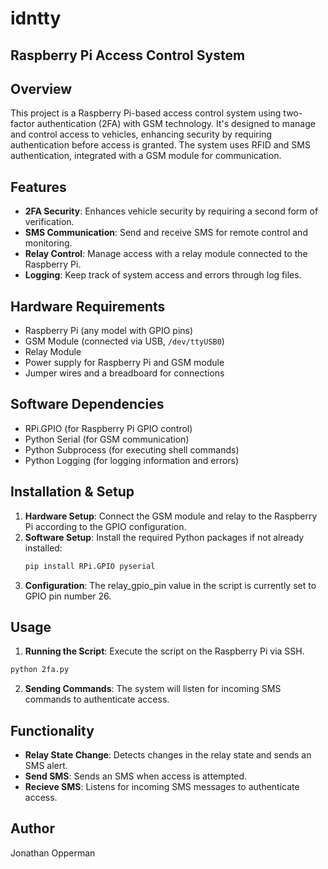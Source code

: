 # idntty

## Raspberry Pi  Access Control System

## Overview
This project is a Raspberry Pi-based access control system using two-factor authentication (2FA) with GSM technology. It's designed to manage and control access to vehicles, enhancing security by requiring authentication before access is granted. The system uses RFID and SMS authentication, integrated with a GSM module for communication.

## Features
- **2FA Security**: Enhances vehicle security by requiring a second form of verification.
- **SMS Communication**: Send and receive SMS for remote control and monitoring.
- **Relay Control**: Manage access with a relay module connected to the Raspberry Pi.
- **Logging**: Keep track of system access and errors through log files.

## Hardware Requirements
- Raspberry Pi (any model with GPIO pins)
- GSM Module (connected via USB, `/dev/ttyUSB0`)
- Relay Module
- Power supply for Raspberry Pi and GSM module
- Jumper wires and a breadboard for connections

## Software Dependencies
- RPi.GPIO (for Raspberry Pi GPIO control)
- Python Serial (for GSM communication)
- Python Subprocess (for executing shell commands)
- Python Logging (for logging information and errors)

## Installation & Setup
1. **Hardware Setup**: Connect the GSM module and relay to the Raspberry Pi according to the GPIO configuration.
2. **Software Setup**: Install the required Python packages if not already installed:
   ```bash
   pip install RPi.GPIO pyserial
   ```
3. **Configuration**: The relay_gpio_pin value in the script is currently set to GPIO pin number 26.

## Usage
1. **Running the Script**: Execute the script on the Raspberry Pi via SSH.
  ```bash
  python 2fa.py
  ```
2. **Sending Commands**: The system will listen for incoming SMS commands to authenticate access.

## Functionality
- **Relay State Change**: Detects changes in the relay state and sends an SMS alert.
- **Send SMS**: Sends an SMS when access is attempted.
- **Recieve SMS**: Listens for incoming SMS messages to authenticate access.

## Author
Jonathan Opperman
